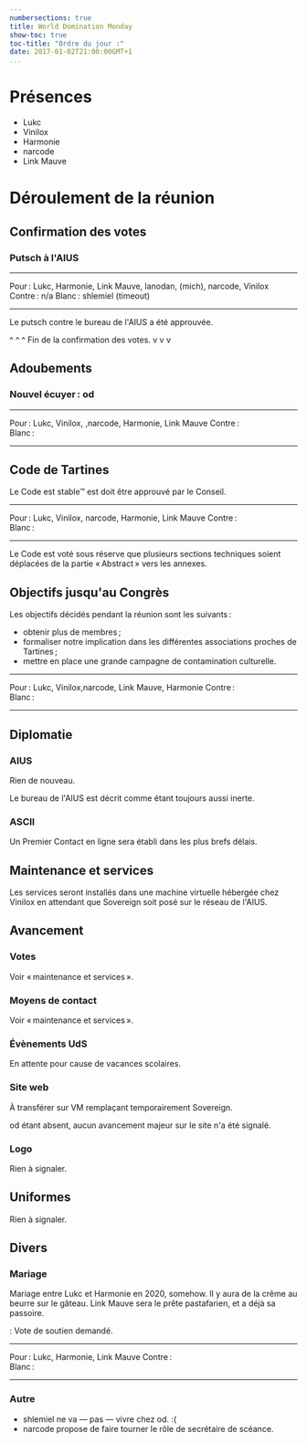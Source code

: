 ```yaml
---
numbersections: true
title: World Domination Monday
show-toc: true
toc-title: "Ordre du jour :"
date: 2017-01-02T21:00:00GMT+1
...
```


# Présences

  - Lukc
  - Vinilox
  - Harmonie
  - narcode
  - Link Mauve

# Déroulement de la réunion

## Confirmation des votes

### Putsch à l'AIUS

--------   -----------------------------------------------------------
Pour :     Lukc, Harmonie, Link Mauve, lanodan, (mich), narcode, Vinilox
Contre :   n/a
Blanc :    shlemiel (timeout)
--------   -----------------------------------------------------------

Le putsch contre le bureau de l'AIUS a été approuvée.

^  ^  ^
Fin de la confirmation des votes.
v  v  v

## Adoubements

### Nouvel écuyer : od

--------   -----------------------------------------------------------
Pour :     Lukc, Vinilox, ,narcode, Harmonie, Link Mauve
Contre :   
Blanc :    
--------   -----------------------------------------------------------

## Code de Tartines

Le Code est stable™ est doit être approuvé par le Conseil.

--------   -----------------------------------------------------------
Pour :     Lukc, Vinilox, narcode, Harmonie, Link Mauve
Contre :   
Blanc :    
--------   -----------------------------------------------------------

Le Code est voté sous réserve que plusieurs sections techniques soient déplacées de la partie « Abstract » vers les annexes.

## Objectifs jusqu'au Congrès

Les objectifs décidés pendant la réunion sont les suivants :

  - obtenir plus de membres ;
  - formaliser notre implication dans les différentes associations proches de Tartines ;
  - mettre en place une grande campagne de contamination culturelle.

--------   -----------------------------------------------------------
Pour :     Lukc, Vinilox,narcode, Link Mauve, Harmonie
Contre :   
Blanc :    
--------   -----------------------------------------------------------

## Diplomatie

### AIUS

Rien de nouveau.

Le bureau de l'AIUS est décrit comme étant toujours aussi inerte.

### ASCII

Un Premier Contact en ligne sera établi dans les plus brefs délais.

## Maintenance et services

Les services seront installés dans une machine virtuelle hébergée chez Vinilox en attendant que Sovereign soit posé sur le réseau de l'AIUS.

## Avancement

### Votes

Voir « maintenance et services ».

### Moyens de contact

Voir « maintenance et services ».

### Évènements UdS

En attente pour cause de vacances scolaires.

### Site web

À transférer sur VM remplaçant temporairement Sovereign.

od étant absent, aucun avancement majeur sur le site n'a été signalé.

### Logo

Rien à signaler.

## Uniformes

Rien à signaler.

## Divers

### Mariage

Mariage entre Lukc et Harmonie en 2020, somehow.
Il y aura de la crême au beurre sur le gâteau.
Link Mauve sera le prête pastafarien, et a déjà sa passoire.

: Vote de soutien demandé.

--------   -----------------------------------------------------------
Pour :     Lukc, Harmonie, Link Mauve
Contre :   
Blanc :    
--------   -----------------------------------------------------------

### Autre

  - shlemiel ne va — pas — vivre chez od. :(
  - narcode propose de faire tourner le rôle de secrétaire de scéance.

